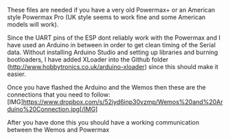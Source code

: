 These files are needed if you have a very old Powermax+ or an American style Powermax Pro (UK style seems to work fine and some American models will work).

Since the UART pins of the ESP dont reliably work with the Powermax and I have used an Arduino in between in order to get clean timing of the Serial data. Without installing Arduino Studio and setting up libraries and burning bootloaders, I have added XLoader into the Github folder (http://www.hobbytronics.co.uk/arduino-xloader) since this should make it easier.

Once you have flashed the Arduino and the Wemos then these are the connections that you need to follow:
[IMG]https://www.dropbox.com/s/52iyd6inp30vzmp/Wemos%20and%20Arduino%20Connection.jpg[/IMG]

After you have done this you should have a working communication between the Wemos and Powermax
